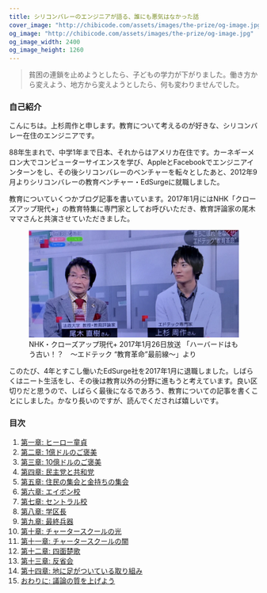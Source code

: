 ```yaml
---
title: シリコンバレーのエンジニアが語る、誰にも悪気はなかった話
cover_image: "http://chibicode.com/assets/images/the-prize/og-image.jpg"
og_image: "http://chibicode.com/assets/images/the-prize/og-image.jpg"
og_image_width: 2400
og_image_height: 1260
---
```


> 貧困の連鎖を止めようとしたら、子どもの学力が下がりました。働き方から変えよう、地方から変えようとしたら、何も変わりませんでした。

### 自己紹介

こんにちは。上杉周作と申します。教育について考えるのが好きな、シリコンバレー在住のエンジニアです。

88年生まれで、中学1年まで日本、それからはアメリカ在住です。カーネギーメロン大でコンピューターサイエンスを学び、AppleとFacebookでエンジニアインターンをし、その後シリコンバレーのベンチャーを転々としたあと、2012年9月よりシリコンバレーの教育ベンチャー・EdSurgeに就職しました。

教育についていくつかブログ記事を書いています。2017年1月にはNHK「クローズアップ現代+」の教育特集に専門家としてお呼びいただき、教育評論家の尾木ママさんと共演させていただきました。

<p><figure>
  <img src="the-prize-draft-images/kurogen.jpg" />
  <figcaption>
    NHK・クローズアップ現代+ 2017年1月26日放送 「ハーバードはもう古い！？　～エドテック “教育革命”最前線～」より
  </figcaption>
</figure></p>

このたび、4年とすこし働いたEdSurge社を2017年1月に退職しました。しばらくはニート生活をし、その後は教育以外の分野に進もうと考えています。良い区切りだと思うので、しばらく最後になるであろう、教育についての記事を書くことにしました。かなり長いのですが、読んでくだされば嬉しいです。

### 目次

1. [第一章: ヒーロー童貞](#chapter-1)
1. [第二章: 1億ドルのご褒美](#chapter-2)
1. [第三章: 10億ドルのご褒美](#chapter-3)
1. [第四章: 民主党と共和党](#chapter-4)
1. [第五章: 住民の集会と金持ちの集会](#chapter-5)
1. [第六章: エイボン校](#chapter-6)
1. [第七章: セントラル校](#chapter-7)
1. [第八章: 学区長](#chapter-8)
1. [第九章: 最終兵器](#chapter-9)
1. [第十章: チャータースクールの光](#chapter-10)
1. [第十一章: チャータースクールの闇](#chapter-11)
1. [第十二章: 四面楚歌](#chapter-12)
1. [第十三章: 反省会](#chapter-13)
1. [第十四章: 地に足がついている取り組み](#chapter-14)
1. [おわりに: 議論の質を上げよう](#chapter-15)
